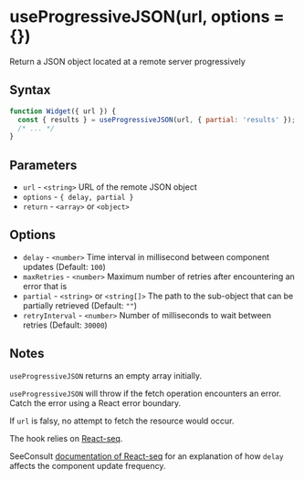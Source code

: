 # useProgressiveJSON(url, options = {}) 

Return a JSON object located at a remote server progressively

## Syntax

```js
function Widget({ url }) {
  const { results } = useProgressiveJSON(url, { partial: 'results' });
  /* ... */
}
```

## Parameters

* `url` - `<string>` URL of the remote JSON object
* `options` - `{ delay, partial }`
* `return` - `<array>` or `<object>`

## Options

* `delay` - `<number>` Time interval in millisecond between component updates (Default: `100`)
* `maxRetries` - `<number>` Maximum number of retries after encountering an error that is 
* `partial` - `<string>` or `<string[]>` The path to the sub-object that can be partially retrieved (Default: `""`)
* `retryInterval` - `<number>` Number of milliseconds to wait between retries (Default: `30000`)

## Notes

`useProgressiveJSON` returns an empty array initially.

`useProgressiveJSON` will throw if the fetch operation encounters an error. Catch the error using 
a React error boundary.

If `url` is falsy, no attempt to fetch the resource would occur.

The hook relies on [React-seq](https://github.com/chung-leong/react-seq#readme).

SeeConsult [documentation of React-seq](https://github.com/chung-leong/react-seq/blob/main/doc/defer.md#deferment-explained)
for an explanation of how `delay` affects the component update frequency.
